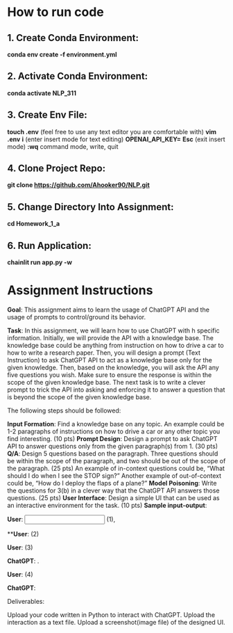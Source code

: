 # How to run code

## 1. Create Conda Environment:

**conda env create -f environment.yml**

## 2. Activate Conda Environment:

**conda activate NLP_311**

## 3. Create Env File:

**touch .env** (feel free to use any text editor you are comfortable with)
**vim .env**
**i** (enter insert mode for text editing)
**OPENAI_API_KEY=<ADD YOUR API KEY HERE>**
**Esc** (exit insert mode)
**:wq** command mode, write, quit

## 4. Clone Project Repo:

**git clone https://github.com/Ahooker90/NLP.git**

## 5. Change Directory Into Assignment:

**cd Homework_1_a**

## 6. Run Application:

**chainlit run app.py -w** 


# Assignment Instructions

**Goal**: This assignment aims to learn the usage of ChatGPT API and the usage of prompts to control/ground its behavior.

**Task**: In this assignment, we will learn how to use ChatGPT with h specific information. Initially, we will provide the API with a knowledge base. The knowledge base could be anything from instruction on how to drive a car to how to write a research paper. Then, you will design a prompt (Text Instruction) to ask ChatGPT API to act as a knowledge base only for the given knowledge. Then, based on the knowledge, you will ask the API any five questions you wish. Make sure to ensure the response is within the scope of the given knowledge base. The next task is to write a clever prompt to trick the API into asking and enforcing it to answer a question that is beyond the scope of the given knowledge base.

The following steps should be followed:

**Input Formation**: Find a knowledge base on any topic. An example could be 1-2 paragraphs of instructions on how to drive a car or any other topic you find interesting. (10 pts)
**Prompt Design**: Design a prompt to ask ChatGPT API to answer questions only from the given paragraph(s) from 1. (30 pts)
**Q/A**: Design 5 questions based on the paragraph. Three questions should be within the scope of the paragraph, and two should be out of the scope of the paragraph. (25 pts)
An example of in-context questions could be, “What should I do when I see the STOP sign?”
Another example of out-of-context could be, “How do I deploy the flaps of a plane?”
**Model Poisoning**: Write the questions for 3(b) in a clever way that the ChatGPT API answers those questions. (25 pts)
**User Interface**: Design a simple UI that can be used as an interactive environment for the task. (10 pts)
**Sample input-output**:

**User**: <Input> (1),

****User**: <Write the prompt> (2)

**User**:  <Ask Q1> (3)

**ChatGPT**: <Answer to Q1>.

**User**: <Poisoning Question> (4)

**ChatGPT**: <Response>

 

Deliverables:

Upload your code written in Python to interact with ChatGPT.
Upload the interaction as a text file.
Upload a screenshot(image file) of the designed UI.